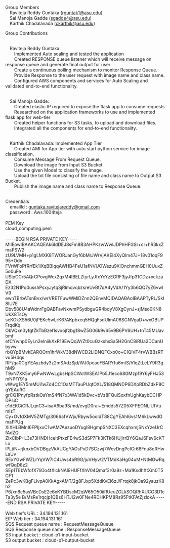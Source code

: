 Group Members
<br>&emsp;Raviteja Reddy Guntaka (rguntak1@asu.edu)
<br>&emsp;Sai Manoja Gadde (sgadde4@asu.edu)
<br>&emsp;Karthik Chadalavada (ckarthik@asu.edu)

Group Contributions

<br>&emsp;Raviteja Reddy Guntaka: 
<br>&emsp;&emsp;Implemented Auto scaling and tested the application
<br>&emsp;&emsp;Created RESPONSE queue listener which will receive message on response queue and generate final output for user
<br>&emsp;&emsp;Create a continuous polling mechanism to monitor Response Queue.
<br>&emsp;&emsp;Provide Response to the user request with image name and class name.
<br>&emsp;&emsp;Configured AWS components and services for Auto Scaling and validated end-to-end functionality.

<br>&emsp;Sai Manoja Gadde: 
<br>&emsp;&emsp;Created elastic IP required to expose the flask app to consume requests
<br>&emsp;&emsp;Researched on the application frameworks to use and implemented flask app for web-tier
<br>&emsp;&emsp;Created helper functions for S3 tasks, to upload and download files.
<br>&emsp;&emsp;Integrated all the components for end-to-end functionality.

<br>&emsp;Karthik Chadalavada: Implemented App Tier
<br>&emsp;&emsp;Created AMI for App tier with auto start python service for image classification.
<br>&emsp;&emsp;Consume Message From Request Queue.
<br>&emsp;&emsp;Download the image from Input S3 Bucket.
<br>&emsp;&emsp;Use the given Model to classify the image.
<br>&emsp;&emsp;Upload the txt file consisting of file name and class name to Output S3 Bucket.
<br>&emsp;&emsp;Publish the image name and class name to Response Queue.

<br>Credentials
<br>&emsp;emailId : guntaka.ravitejareddy@gmail.com
<br>&emsp;password : Aws:1004teja
<br>
<br>PEM Key
<br>cloud_computing.pem
<br>
<br>
-----BEGIN RSA PRIVATE KEY-----
MIIEowIBAAKCAQEAk6IdDEJ8sFm8B3AHPKzwWwlJDPhHFGSr+cr+hR3kxZmaPSW2
zU9LVMH+p1gLMXK8TWORJanGyf6bMrJWrVjAKEl4XyQlm47J+18v01oqF995+Odn
FVrWFoPfRrfEk1iXqBBIqqAWHB4FeU1afNVUOWezu9XlOnchmmGEH0UuxZ5o0uFe
USlpCCr5AQrCPovgWcx2qxM4lBELZtyrLyJfxYcYzEGRF3jyJfp31CDz+xckzaDX
Ez32N1Pq0usshPsxyJytqSjRlmqvqbzsreUvBt7qA4yVdA/1Yy3b6QQ7yZ6vwlV9
ewnTBrbATsnBvx/wrVRETFuwWMiDZnn2QEnvMQIDAQABAoIBAAPTyRL/SkI8IU7E
Dbv588U4aWdnrFgQABFavNxwmPSydbguGR4bdyV8XgCynJ+sjMso0KN8UkX8TsOy
seKOkXS56t/0jPEKc5wLrK67AKpbxcq5HQgFsdUlmA06SGNVgaD+wxOBUPFrqdKq
ObVQxn0yfgtZkTbBzeI1svoojfzbg18wZ5G06k9v65v9B6PV6UH+tnT45MUavbmf
efCYwnp0EyLn2elniikXxR19EwQqW/Zt0cuGzkshsSa5H2GnC8iRUa2DCanUbyvw
rbQYpBMvkEAROOrn1hrWkV38dNWCD2LiDNQFCxo0o+CIQlVF4rvWBBsRTvu5H4qs
RlF/ga0CgYEAyzbdy3z2mSAdzSjd/WJ0peaeFBARYfu6mtS/h1qZtLeLY9R3ghM9
T9xN7XK5my6FwNWwLgbsHpSCWctWSEA1Pb5J1eco68GMzp19Y6yFHJ53mNPfY91a
vWwg1EY5mMUi1wZd4CC1OaMTTauPUqtOXL/518QMNDP6DXpRDbZdkP8CgYEAuftG
grCQ1PnyfpRstkOsYmS4fN7o3WA1d5kDvc+bVz8FQuiSoxfnUghKaybDCHPDPsiC
e1dEKGiCRJLqnG3+isaA6ba93/md/evgD0rai+Emdds57Z05XFPEONLiUfVumlzT
Cy+OvfdXMV5ZMTg/3066afVWjx/Rbyw5ooIdT88CgYEAhI6vs1M6kLwwdGmaFPUq
XiXHLBMnI6FPIjxxC1wAM7AezuoDYugl8HgmpSNXC3EXcqhxmjSNxYzeUrCfAdZQ
ZIxCIbP+L3s73HNDHceltPtxzFE4wS3dSP7Fk3KTk6HUjirrBY6QaJ6Fsv6cKTLx
lPLtiN+rjknxbOVDBgzVkAUCgYAOsPvD7SCzwj7WovDngPcIGr68Fnu8qRHwLaUv
BExYGwFWZLrYqVW7lC4Uws4bR9G/juVHyv/2VTMdKaHg04uM+NtMGwRqwfQqD8z2
SEp1TEbWfofX7liOo4tXlckNAl9HUFfXhV04Qmaf3r0a9z+Ma1KsdhXtXm0T5CF1
ZePc3wKBgFLlvpA0KkAgxAMT/2g8FJxp5XddKvEI6zJ/Frtqk8jkOa92yauzK8h2
P6/xn8c5asVBcDsE2e6xKYBDscM2qW65O50iiRUeuZGLkSOQRhXUCG3D1cTa3y5e
B/MsRe1rqcjp1QBs6HTJI2w0FNe4RDHKPM8Rs95FtKFAtZjzlokA
-----END RSA PRIVATE KEY-----
<br>
<br>Web tier’s URL : 34.194.131.161
<br>EIP Web tier : 34.194.131.161
<br>SQS Request queue name : RequestMessageQueue
<br>SQS Response queue name : ResponseMessageQueue
<br>S3 input bucket : cloud-p1-input-bucket
<br>S3 output bucket : cloud-p1-output-bucket